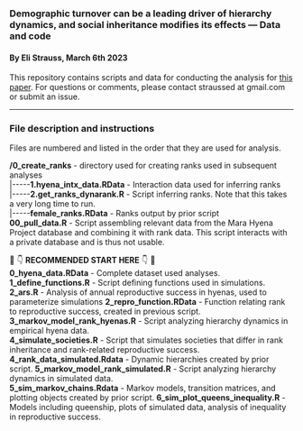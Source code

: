 ### Demographic turnover can be a leading driver of hierarchy dynamics, and social inheritance modifies its effects — Data and code 
#### By Eli Strauss, March 6th 2023

<!-- Reminder to update link once the paper is published -->
This repository contains scripts and data for conducting the analysis for [this paper](https://royalsocietypublishing.org/journal/rstb). 
For questions or comments, please contact straussed at gmail.com or submit an issue. 

----

### File description and instructions

Files are numbered and listed in the order that they are used for analysis.  

**/0_create_ranks** - directory used for creating ranks used in subsequent analyses  
|-----**1.hyena_intx_data.RData** - Interaction data used for inferring ranks  
|-----**2.get_ranks_dynarank.R** - Script inferring ranks. Note that this takes a very long time to run.  
|-----**female_ranks.RData** - Ranks output by prior script  
**00_pull_data.R** - Script assembling relevant data from the Mara Hyena Project database and combining it with rank data. This script interacts with a private database and is thus not usable.  
   
:checkered_flag: :point_down: **RECOMMENDED START HERE** :point_down: :checkered_flag:   
**0_hyena_data.RData** - Complete dataset used analyses.  
**1_define_functions.R** - Script defining functions used in simulations.   
**2_ars.R** - Analysis of annual reproductive success in hyenas, used to parameterize simulations
**2_repro_function.RData** - Function relating rank to reproductive success, created in previous script.   
**3_markov_model_rank_hyenas.R** - Script analyzing hierarchy dynamics in empirical hyena data.  
**4_simulate_societies.R** - Script that simulates societies that differ in rank inheritance and rank-related reproductive success. 
**4_rank_data_simulated.Rdata** - Dynamic hierarchies created by prior script. 
**5_markov_model_rank_simulated.R** - Script analyzing hierarchy dynamics in simulated data.  
**5_sim_markov_chains.Rdata** - Markov models, transition matrices, and plotting objects created by prior script.
**6_sim_plot_queens_inequality.R** - Models including queenship, plots of simulated data, analysis of inequality in reproductive success. 
